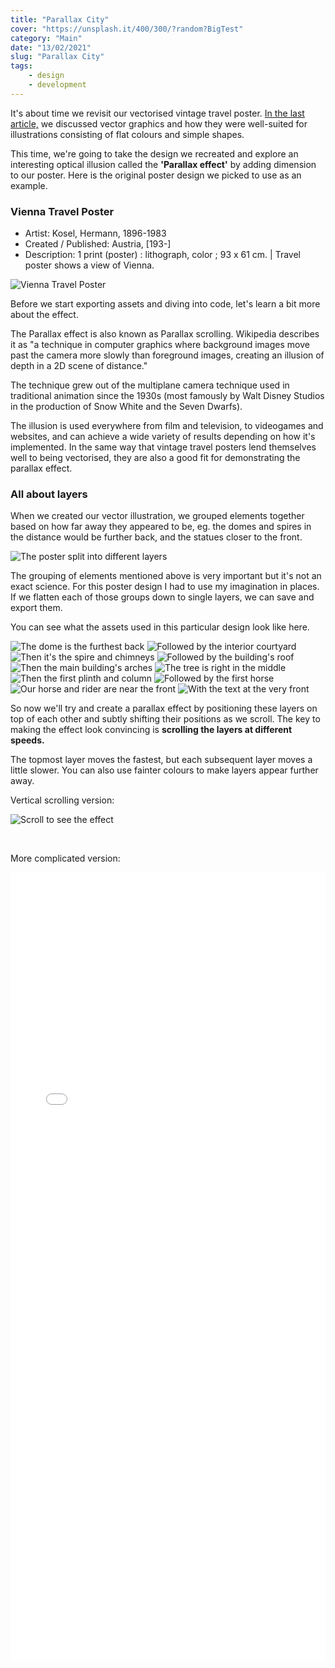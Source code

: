 ```yaml
---
title: "Parallax City"
cover: "https://unsplash.it/400/300/?random?BigTest"
category: "Main"
date: "13/02/2021"
slug: "Parallax City"
tags:
    - design
    - development
---
```


<!--- NOTE: It's a sunny Saturday morning and I realised I was looking forward to finishing up this two-part article --->

It's about time we revisit our vectorised vintage travel poster. <a href="/vector-travel-poster">In the last article,</a> we discussed vector graphics and how they were well-suited for illustrations consisting of flat colours and simple shapes.

This time, we're going to take the design we recreated and explore an interesting optical illusion called the **'Parallax effect'** by adding dimension to our poster. Here is the original poster design we picked to use as an example.

<div class="book-info">
    <div class="left">
        <h3>Vienna Travel Poster</h3>
        <ul>
            <li>Artist: Kosel, Hermann, 1896-1983</li>
            <li>Created / Published: Austria, [193-]</li>
            <li>Description: 1 print (poster) : lithograph, color ; 93 x 61 cm. | Travel poster shows a view of Vienna.</li>
        </ul>
    </div>
    <img class="cover" src="/Vienna.jpg" alt="Vienna Travel Poster" />
</div>

Before we start exporting assets and diving into code, let's learn a bit more about the effect.

The Parallax effect is also known as Parallax scrolling. Wikipedia describes it as "a technique in computer graphics where background images move past the camera more slowly than foreground images, creating an illusion of depth in a 2D scene of distance."

The technique grew out of the multiplane camera technique used in traditional animation since the 1930s (most famously by Walt Disney Studios in the production of Snow White and the Seven Dwarfs).

The illusion is used everywhere from film and television, to videogames and websites, and can achieve a wide variety of results depending on how it's implemented. In the same way that vintage travel posters lend themselves well to being vectorised, they are also a good fit for demonstrating the parallax effect.

<div class="note diagram">
    <h3>All about layers</h3>
    <p>
        When we created our vector illustration, we grouped elements together based on how far away they appeared to be, eg. the domes and spires in the distance would be further back, and the statues closer to the front.
    </p>
    <img class="diagram" src="/layer-perspective.png" alt="The poster split into different layers" />
</div>

The grouping of elements mentioned above is very important but it's not an exact science. For this poster design I had to use my imagination in places. If we flatten each of those groups down to single layers, we can save and export them.

You can see what the assets used in this particular design look like here.

<div class="note layers">
    <img class="layer" src="/Vienna-Vector-01.png" alt="The dome is the furthest back" />
    <img class="layer" src="/Vienna-Vector-02.png" alt="Followed by the interior courtyard" />
    <img class="layer" src="/Vienna-Vector-03.png" alt="Then it's the spire and chimneys" />
    <img class="layer" src="/Vienna-Vector-04.png" alt="Followed by the building's roof" />
    <img class="layer" src="/Vienna-Vector-05.png" alt="Then the main building's arches" />
    <img class="layer" src="/Vienna-Vector-06.png" alt="The tree is right in the middle" />
    <img class="layer" src="/Vienna-Vector-07.png" alt="Then the first plinth and column" />
    <img class="layer" src="/Vienna-Vector-08.png" alt="Followed by the first horse" />
    <img class="layer" src="/Vienna-Vector-09.png" alt="Our horse and rider are near the front" />
    <img class="layer" src="/Vienna-Vector-10.png" alt="With the text at the very front" />
</div>

So now we'll try and create a parallax effect by positioning these layers on top of each other and subtly shifting their positions as we scroll. The key to making the effect look convincing is **scrolling the layers at different speeds.**

The topmost layer moves the fastest, but each subsequent layer moves a little slower. You can also use fainter colours to make layers appear further away.

Vertical scrolling version:

<div class="parallax__wrapper">
    <div class="frame">
        <img src="/Vienna-Vector-11.png" alt="" />
    </div>
    <div class="parallax scene" id="scene" data-hover-only="true" data-relative-input="true" >
        <div class="parallax__layer parallax__layer__1" data-depth="1.00">
            <img src="/Vienna-Vector-01.png" alt="" />
        </div>
        <div class="parallax__layer parallax__layer__2" data-depth="0.90">
            <img src="/Vienna-Vector-02.png" alt="" />
        </div>
        <div class="parallax__layer parallax__layer__3" data-depth="0.80">
            <img src="/Vienna-Vector-03.png" alt="" />
        </div>
        <div class="parallax__layer parallax__layer__4" data-depth="0.70">
            <img src="/Vienna-Vector-04.png" alt="" />
        </div>
        <div class="parallax__layer parallax__layer__5" data-depth="0.60">
            <img src="/Vienna-Vector-05.png" alt="" />
        </div>
        <div class="parallax__layer parallax__layer__6" data-depth="0.50">
            <img src="/Vienna-Vector-06.png" alt="" />
        </div>
        <div class="parallax__layer parallax__layer__7" data-depth="0.40">
            <img src="/Vienna-Vector-07.png" alt="" />
        </div>
        <div class="parallax__layer parallax__layer__8" data-depth="0.30">
            <img src="/Vienna-Vector-08.png" alt="" />
        </div>
        <div class="parallax__layer parallax__layer__9" data-depth="0.20">
            <img src="/Vienna-Vector-09.png" alt="" />
        </div>
        <div class="parallax__layer parallax__layer__10" data-depth="0.10">
            <img src="/Vienna-Vector-10.png" alt="Scroll to see the effect" />
        </div>
        <div class="parallax__cover">
            <div class="cover-wrapper">
                <p>&nbsp;</p>
            </div>
        </div>
    </div>
</div>

More complicated version:

<iframe src="parallax/examples/hoveronly.html" style="width: 100%; height: 1260px; border: none; overflow: hidden;"/>
